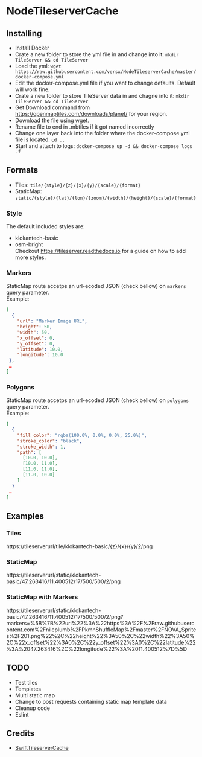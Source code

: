 # NodeTileserverCache  

## Installing  

- Install Docker  
- Crate a new folder to store the yml file in and change into it: `mkdir TileServer && cd TileServer`  
- Load the yml: `wget https://raw.githubusercontent.com/versx/NodeTileserverCache/master/docker-compose.yml`  
- Edit the docker-compose.yml file if you want to change defaults. Default will work fine.  
- Crate a new folder to store TileServer data in and chagne into it: `mkdir TileServer && cd TileServer`  
- Get Download command from https://openmaptiles.com/downloads/planet/ for your region.  
- Download the file using wget.  
- Rename file to end in .mbtiles if it got named incorrectly  
- Change one layer back into the folder where the docker-compose.yml file is located: `cd ..`  
- Start and attach to logs: `docker-compose up -d && docker-compose logs -f`  

## Formats  

- Tiles: `tile/{style}/{z}/{x}/{y}/{scale}/{format}`  
- StaticMap: `static/{style}/{lat}/{lon}/{zoom}/{width}/{height}/{scale}/{format}`  

### Style  
The default included styles are:  
- klokantech-basic  
- osm-bright  
Checkout https://tileserver.readthedocs.io for a guide on how to add more styles.  

### Markers  
StaticMap route accetps an url-ecoded JSON (check bellow) on `markers` query parameter.  
Example:  
```JSON
[
  {
    "url": "Marker Image URL",
    "height": 50,
    "width": 50,
    "x_offset": 0,
    "y_offset": 0,
    "latitude": 10.0,
    "longitude": 10.0
 },
 …
]
```

### Polygons  
StaticMap route accetps an url-ecoded JSON (check bellow) on `polygons` query parameter.  
Example:  
```JSON
[
  {
    "fill_color": "rgba(100.0%, 0.0%, 0.0%, 25.0%)",
    "stroke_color": "black",
    "stroke_width": 1,
    "path": [
      [10.0, 10.0],
      [10.0, 11.0],
      [11.0, 11.0],
      [11.0, 10.0]
    ]
  }
 …
]
```

## Examples  

### Tiles  
https://tileserverurl/tile/klokantech-basic/{z}/{x}/{y}/2/png  

### StaticMap  
https://tileserverurl/static/klokantech-basic/47.263416/11.400512/17/500/500/2/png  

### StaticMap with Markers  
https://tileserverurl/static/klokantech-basic/47.263416/11.400512/17/500/500/2/png?markers=%5B%7B%22url%22%3A%22https%3A%2F%2Fraw.githubusercontent.com%2Fnileplumb%2FPkmnShuffleMap%2Fmaster%2FNOVA_Sprites%2F201.png%22%2C%22height%22%3A50%2C%22width%22%3A50%2C%22x_offset%22%3A0%2C%22y_offset%22%3A0%2C%22latitude%22%3A%2047.263416%2C%22longitude%22%3A%2011.400512%7D%5D  

## TODO
- Test tiles  
- Templates  
- Multi static map  
- Change to post requests containing static map template data  
- Cleanup code  
- Eslint  

## Credits  
- [SwiftTileserverCache](https://github.com/123FLO321/SwiftTileserverCache)  
